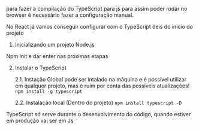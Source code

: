 para fazer a compilação do TypeScript para js para assim poder rodar no browser é necessário fazer a configuração manual.

No React já vamos conseguir configurar com o TypeScript deis do inicio do projeto

1. Inicializando um projeto Node.js

Npm Init e dar enter nas próximas etapas

2. Instalar o TypeScript

    2.1. Instação Global
            pode ser intalado na máquina e é possível utilizar em qualquer projeto, mas é ruim por conta das possíveis atualizações!
            `npm install -g typescript`


    2.2. Instalação local (Dentro do projeto)
            `npm install typescript -D`

TypeScript só serve durante o desenvolvimento do código, quando estiver em produção vai ser em Js